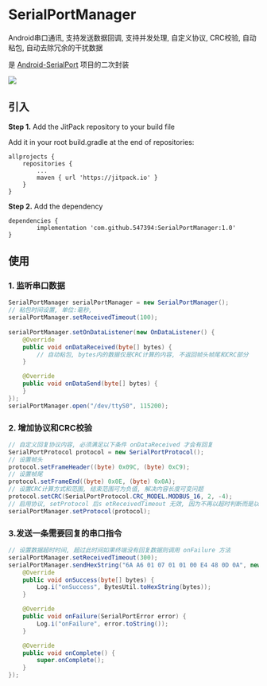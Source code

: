 # SerialPortManager
Android串口通讯, 支持发送数据回调, 支持并发处理, 自定义协议, CRC校验, 自动粘包, 自动去除冗余的干扰数据

是 [Android-SerialPort](https://github.com/Geek8ug/Android-SerialPort) 项目的二次封装

[![](https://jitpack.io/v/547394/SerialPortManager.svg)](https://jitpack.io/#547394/SerialPortManager)

## 引入

**Step 1.** Add the JitPack repository to your build file

Add it in your root build.gradle at the end of repositories:


	allprojects {
		repositories {
			...
			maven { url 'https://jitpack.io' }
		}
	}


**Step 2.** Add the dependency


	dependencies {
	        implementation 'com.github.547394:SerialPortManager:1.0'
	}


## 使用

### 1. 监听串口数据
```java
SerialPortManager serialPortManager = new SerialPortManager();
// 粘包时间设置, 单位:毫秒,
serialPortManager.setReceivedTimeout(100);
        
serialPortManager.setOnDataListener(new OnDataListener() {
    @Override
    public void onDataReceived(byte[] bytes) {
        // 自动粘包, bytes内的数据仅是CRC计算的内容, 不返回帧头帧尾和CRC部分
    }

    @Override
    public void onDataSend(byte[] bytes) {
    }
});
serialPortManager.open("/dev/ttyS0", 115200);

```

### 2. 增加协议和CRC校验
```java
// 自定义回复协议内容, 必须满足以下条件 onDataReceived 才会有回复
SerialPortProtocol protocol = new SerialPortProtocol();
// 设置帧头
protocol.setFrameHeader((byte) 0x09C, (byte) 0xC9);
// 设置帧尾
protocol.setFrameEnd((byte) 0x0E, (byte) 0x0A);
// 设置CRC计算方式和范围, 结束范围可为负值, 解决内容长度可变问题
protocol.setCRC(SerialPortProtocol.CRC_MODEL.MODBUS_16, 2, -4);
// 启用协议, setProtocol 后s etReceivedTimeout 无效, 因为不再以超时判断而是以协议判断
serialPortManager.setProtocol(protocol);
```

### 3.发送一条需要回复的串口指令
```java
// 设置数据超时时间, 超过此时间如果终端没有回复数据则调用 onFailure 方法
serialPortManager.setReceivedTimeout(300);
serialPortManager.sendHexString("6A A6 01 07 01 01 00 E4 48 0D 0A", new OnReportListener() {
    @Override
    public void onSuccess(byte[] bytes) {
        Log.i("onSuccess", BytesUtil.toHexString(bytes));
    }

    @Override
    public void onFailure(SerialPortError error) {
        Log.i("onFailure", error.toString());
    }

    @Override
    public void onComplete() {
        super.onComplete();
    }
});
```


